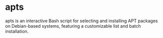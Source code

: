 # apts
apts is an interactive Bash script for selecting and installing APT packages on Debian-based systems, featuring a customizable list and batch installation.
